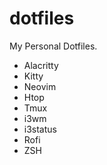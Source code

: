 # dotfiles
My Personal Dotfiles.
- Alacritty
- Kitty
- Neovim
- Htop
- Tmux
- i3wm
- i3status
- Rofi
- ZSH
